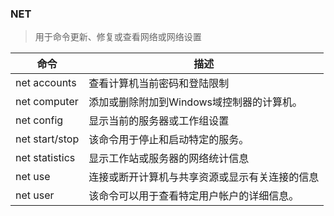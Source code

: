 ### NET 
> 用于命令更新、修复或查看网络或网络设置

|命令|描述|
|---|---|
|net accounts|查看计算机当前密码和登陆限制|
|net computer|添加或删除附加到Windows域控制器的计算机。|
|net config|显示当前的服务器或工作组设置|
|net start/stop|该命令用于停止和启动特定的服务。|
|net statistics|显示工作站或服务器的网络统计信息|
|net use|连接或断开计算机与共享资源或显示有关连接的信息|
|net user|该命令可以用于查看特定用户帐户的详细信息。|